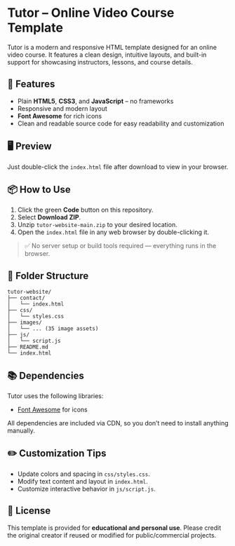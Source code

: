 # Tutor – Online Video Course Template

Tutor is a modern and responsive HTML template designed for an online video course. It features a clean design, intuitive layouts, and built-in support for showcasing instructors, lessons, and course details.

## 🔧 Features

- Plain **HTML5**, **CSS3**, and **JavaScript** – no frameworks
- Responsive and modern layout
- **Font Awesome** for rich icons
- Clean and readable source code for easy readability and customization

## 🖥️ Preview

Just double-click the `index.html` file after download to view in your browser.

## 📦 How to Use

1. Click the green **Code** button on this repository.
2. Select **Download ZIP**.
3. Unzip `tutor-website-main.zip` to your desired location.
4. Open the `index.html` file in any web browser by double-clicking it.

> ✅ No server setup or build tools required — everything runs in the browser.

## 📁 Folder Structure

```
tutor-website/
├── contact/
│   └── index.html
├── css/
│   └── styles.css
├── images/
│   └── ... (35 image assets)
├── js/
│   └── script.js
├── README.md
└── index.html
```

## 📚 Dependencies

Tutor uses the following libraries:

- [Font Awesome](https://fontawesome.com/) for icons

All dependencies are included via CDN, so you don’t need to install anything manually.

## ✏️ Customization Tips

- Update colors and spacing in `css/styles.css`.
- Modify text content and layout in `index.html`.
- Customize interactive behavior in `js/script.js`.

## 📃 License

This template is provided for **educational and personal use**. Please credit the original creator if reused or modified for public/commercial projects.
